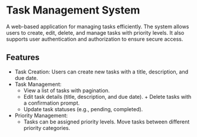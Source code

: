 # Task Management System
A web-based application for managing tasks efficiently. The system allows users to create, edit, delete, and manage tasks with priority levels. It also supports user authentication and authorization to ensure secure access.
## Features
  + Task Creation: Users can create new tasks with a title, description, and due date.
  + Task Management:
    +   View a list of tasks with pagination.
      +  Edit task details (title, description, and due date).
        + Delete tasks with a confirmation prompt.
    + Update task statuses (e.g., pending, completed).
  + Priority Management:
    + Tasks can be assigned priority levels.
    Move tasks between different priority categories.
